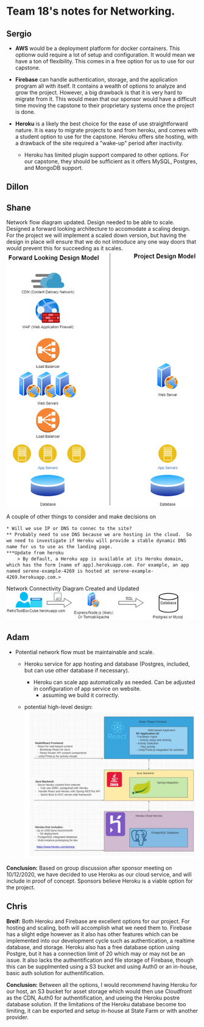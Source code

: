 # Team 18's notes for Networking.

## Sergio

- **AWS** would be a deployment platform for docker containers. This optionw ould require a lot of setup and configuration. It would mean we have a ton of flexibility. This comes in a free option for us to use for our capstone.
  
- **Firebase** can handle authentication, storage, and the application program all with itself. It contains a wealth of options to analyze and grow the project. However, a big drawback is that it is very hard to migrate from it. This would mean that our sponsor would have a difficult time moving the capstone to their proprietary systems once the project is done.

- **Heroku** is a likely the best choice for the ease of use straightforward nature. It is easy to migrate projects to and from heroku, and comes with a student option to use for the capstone. Heroku offers site hosting, with a drawback of the site required a "wake-up" period after inactivity.

  - Heroku has limited plugin support compared to other options. For our capstone, they should be sufficient as it offers MySQL, Postgres, and MongoDB support.

## Dillon

## Shane
Network flow diagram updated.  Design needed to be able to scale.  Designed a forward looking architecture to accomodate a scaling design.  For the project we will implement a scaled down version, but having the design in place will ensure that we do not introduce any one way doors that would prevent this for succeeding as it scales.
![Network Flow Diagram](resources/netdiag.png)

A couple of other things to consider and make decisions on

    * Will we use IP or DNS to connec to the site?
    ** Probably need to use DNS because we are hosting in the cloud.  So we need to investigate if Heroku will provide a stable dynamic DNS name for us to use as the landing page.
    ***Update from heroku
        > By default, a Heroku app is available at its Heroku domain, which has the form [name of app].herokuapp.com. For example, an app named serene-example-4269 is hosted at serene-example-4269.herokuapp.com.> 

Network Connectivity Diagram Created and Updated
![NetworkConnectivity](resources/network_connectivity.png)


    

## Adam
- Potential network flow must be maintainable and scale.

   -  Heroku service for app hosting and database (Postgres, included, but can use other database if necessary).
      -  Heroku can scale app automatically as needed.  Can be adjusted in configuration of app service on website.  
         -  assuming we build it correctly.
         
   -  potential high-level design:
   ![Potential High Level Design](resources/high-level-layer-design.PNG)
   
**Conclusion:**  Based on group discussion after sponsor meeting on 10/12/2020, we have decided to use Heroku as our cloud service, and will include in proof of concept. Sponsors believe Heroku is a viable option for the project.  


## Chris
**Breif:** Both Heroku and Firebase are excellent options for our project. For hosting and scaling, both will accomplish what we need them to. Firebase has a slight edge however as it also has other features which can be implemented into our development cycle such as authentication, a realtime database, and storage. Heroku also has a free database option using Postgre, but it has a connection limit of 20 which may or may not be an issue. It also lacks the authentification and file storage of Firebase, though this can be supplmented using a S3 bucket and using Auth0 or an in-house, basic auth solution for authentification.

**Conclusion:** Between all the options, I would recommend having Heroku for our host, an S3 bucket for asset storage which would then use Cloudfront as the CDN, Auth0 for authentification, and useing the Heroku postre database solution. If the limitations of the Heroku database become too limiting, it can be exported and setup in-house at State Farm or with another provider.
